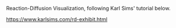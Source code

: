 Reaction-Diffusion Visualization, following Karl Sims' tutorial below.

https://www.karlsims.com/rd-exhibit.html
